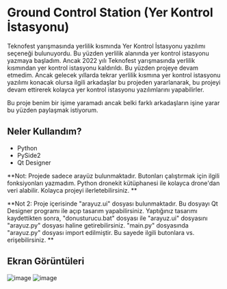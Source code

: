 # Ground Control Station (Yer Kontrol İstasyonu)

Teknofest yarışmasında yerlilik kısmında Yer Kontrol İstasyonu yazılımı seçeneği bulunuyordu. Bu yüzden yerlilik alanında yer kontrol istasyonu yazmaya başladım. Ancak 2022 yılı Teknofest yarışmasında yerlilik kısmından yer kontrol istasyonu kaldırıldı. Bu yüzden projeye devam etmedim. Ancak gelecek yıllarda tekrar yerlilik kısmına yer kontrol istasyonu yazılımı konacak olursa ilgili arkadaşlar bu projeden yararlanarak, bu projeyi devam ettirerek kolayca yer kontrol istasyonu yazılımlarını yapabilirler. 

Bu proje benim bir işime yaramadı ancak belki farklı arkadaşların işine yarar bu yüzden paylaşmak istiyorum.

## Neler Kullandım?
- Python
- PySide2
- Qt Designer

**Not: Projede sadece arayüz bulunmaktadır. Butonları çalıştırmak için ilgili fonksiyonları yazmadım. Python dronekit kütüphanesi ile kolayca drone'dan veri alabilir. Kolayca projeyi ilerletebilirsiniz. **

**Not 2: Proje içerisinde "arayuz.ui" dosyası bulunmaktadır. Bu dosyayı Qt Designer programı ile açıp tasarım yapabilirsiniz. Yaptığınız tasarımı kaydettikten sonra, "donusturucu.bat" dosyası ile "arayuz.ui" dosyasını "arayuz.py" dosyası haline getirebilirsiniz. "main.py" dosyasında "arayuz.py" dosyası import edilmiştir. Bu sayede ilgili butonlara vs. erişebilirsiniz. **

## Ekran Görüntüleri
![image](https://user-images.githubusercontent.com/14194362/149814052-2be0c050-f225-4a9d-a09d-521fde467db8.png)
![image](https://user-images.githubusercontent.com/14194362/149814123-807695e1-1a7d-493f-bf46-659d66fe493f.png)
